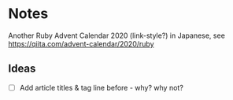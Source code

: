 # Notes

Another Ruby Advent Calendar 2020 (link-style?) in Japanese, 
see <https://qiita.com/advent-calendar/2020/ruby>


## Ideas

- [ ] Add article titles & tag line before - why? why not?
